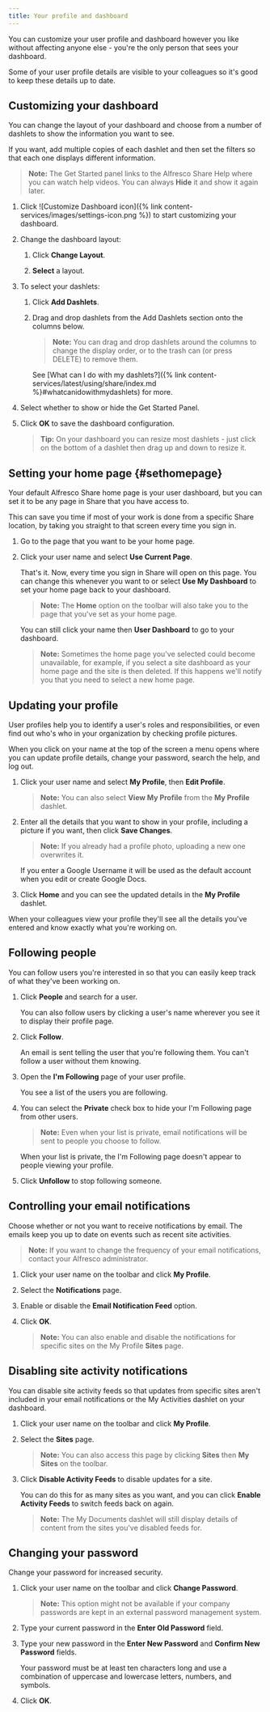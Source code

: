 ```yaml
---
title: Your profile and dashboard
---
```


You can customize your user profile and dashboard however you like without affecting anyone else - you're the only person that sees your dashboard.

Some of your user profile details are visible to your colleagues so it's good to keep these details up to date.

## Customizing your dashboard

You can change the layout of your dashboard and choose from a number of dashlets to show the information you want to see.

If you want, add multiple copies of each dashlet and then set the filters so that each one displays different information.

>**Note:** The Get Started panel links to the Alfresco Share Help where you can watch help videos. You can always **Hide** it and show it again later.

1. Click ![Customize Dashboard icon]({% link content-services/images/settings-icon.png %}) to start customizing your dashboard.

2. Change the dashboard layout:

    1. Click **Change Layout**.

    2. **Select** a layout.

3. To select your dashlets:

    1. Click **Add Dashlets**.

    2. Drag and drop dashlets from the Add Dashlets section onto the columns below.

        > **Note:** You can drag and drop dashlets around the columns to change the display order, or to the trash can (or press DELETE) to remove them.

        See [What can I do with my dashlets?]({% link content-services/latest/using/share/index.md %}#whatcanidowithmydashlets) for more.

4. Select whether to show or hide the Get Started Panel.

5. Click **OK** to save the dashboard configuration.

    > **Tip:** On your dashboard you can resize most dashlets - just click on the bottom of a dashlet then drag up and down to resize it.

## Setting your home page {#sethomepage}

Your default Alfresco Share home page is your user dashboard, but you can set it to be any page in Share that you have access to.

This can save you time if most of your work is done from a specific Share location, by taking you straight to that screen every time you sign in.

1. Go to the page that you want to be your home page.

2. Click your user name and select **Use Current Page**.

    That's it. Now, every time you sign in Share will open on this page. You can change this whenever you want to or select **Use My Dashboard** to set your home page back to your dashboard.

    > **Note:** The **Home** option on the toolbar will also take you to the page that you've set as your home page.

    You can still click your name then **User Dashboard** to go to your dashboard.

    > **Note:** Sometimes the home page you've selected could become unavailable, for example, if you select a site dashboard as your home page and the site is then deleted. If this happens we'll notify you that you need to select a new home page.

## Updating your profile

User profiles help you to identify a user's roles and responsibilities, or even find out who's who in your organization by checking profile pictures.

When you click on your name at the top of the screen a menu opens where you can update profile details, change your password, search the help, and log out.

1. Click your user name and select **My Profile**, then **Edit Profile**.

    > **Note:** You can also select **View My Profile** from the **My Profile** dashlet.

2. Enter all the details that you want to show in your profile, including a picture if you want, then click **Save Changes**.

    > **Note:** If you already had a profile photo, uploading a new one overwrites it.

    If you enter a Google Username it will be used as the default account when you edit or create Google Docs.

3. Click **Home** and you can see the updated details in the **My Profile** dashlet.

When your colleagues view your profile they'll see all the details you've entered and know exactly what you're working on.

## Following people

You can follow users you're interested in so that you can easily keep track of what they've been working on.

1. Click **People** and search for a user.

    You can also follow users by clicking a user's name wherever you see it to display their profile page.

2. Click **Follow**.

    An email is sent telling the user that you're following them. You can't follow a user without them knowing.

3. Open the **I'm Following** page of your user profile.

    You see a list of the users you are following.

4. You can select the **Private** check box to hide your I'm Following page from other users.

    > **Note:** Even when your list is private, email notifications will be sent to people you choose to follow.

    When your list is private, the I'm Following page doesn't appear to people viewing your profile.

5. Click **Unfollow** to stop following someone.

## Controlling your email notifications

Choose whether or not you want to receive notifications by email. The emails keep you up to date on events such as recent site activities.

> **Note:** If you want to change the frequency of your email notifications, contact your Alfresco administrator.

1. Click your user name on the toolbar and click **My Profile**.

2. Select the **Notifications** page.

3. Enable or disable the **Email Notification Feed** option.

4. Click **OK**.

    > **Note:** You can also enable and disable the notifications for specific sites on the My Profile **Sites** page.

## Disabling site activity notifications

You can disable site activity feeds so that updates from specific sites aren't included in your email notifications or the My Activities dashlet on your dashboard.

1. Click your user name on the toolbar and click **My Profile**.

2. Select the **Sites** page.

    > **Note:** You can also access this page by clicking **Sites** then **My Sites** on the toolbar.

3. Click **Disable Activity Feeds** to disable updates for a site.

    You can do this for as many sites as you want, and you can click **Enable Activity Feeds** to switch feeds back on again.

    > **Note:** The My Documents dashlet will still display details of content from the sites you've disabled feeds for.

## Changing your password

Change your password for increased security.

1. Click your user name on the toolbar and click **Change Password**.

    > **Note:** This option might not be available if your company passwords are kept in an external password management system.

2. Type your current password in the **Enter Old Password** field.

3. Type your new password in the **Enter New Password** and **Confirm New Password** fields.

    Your password must be at least ten characters long and use a combination of uppercase and lowercase letters, numbers, and symbols.

4. Click **OK**.
